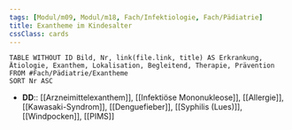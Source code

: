 ```yaml
---
tags: [Modul/m09, Modul/m18, Fach/Infektiologie, Fach/Pädiatrie]
title: Exantheme im Kindesalter
cssClass: cards
---
```

```dataview
TABLE WITHOUT ID Bild, Nr, link(file.link, title) AS Erkrankung, Ätiologie, Exanthem, Lokalisation, Begleitend, Therapie, Prävention
FROM #Fach/Pädiatrie/Exantheme 
SORT Nr ASC
```

- **DD**:: [[Arzneimittelexanthem]], [[Infektiöse Mononukleose]], [[Allergie]], [[Kawasaki-Syndrom]], [[Denguefieber]], [[Syphilis (Lues)]], [[Windpocken]], [[PIMS]]
